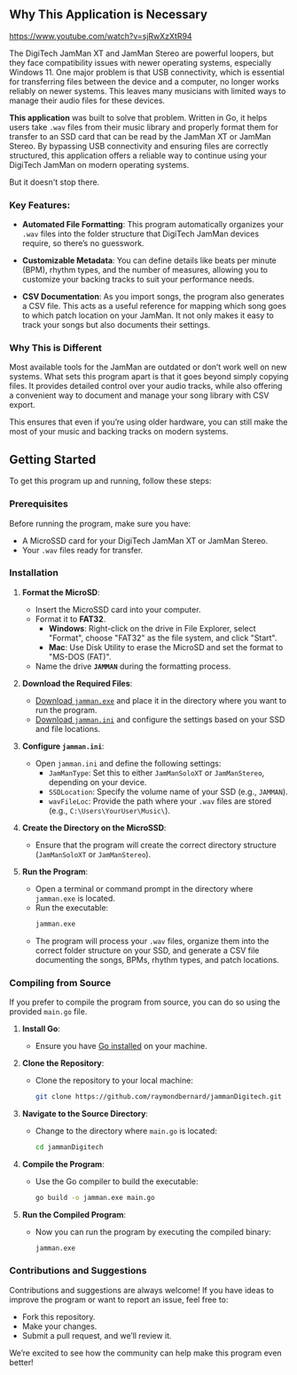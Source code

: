 ## Why This Application is Necessary
 
 
https://www.youtube.com/watch?v=sjRwXzXtR94

The DigiTech JamMan XT and JamMan Stereo are powerful loopers, but they face compatibility issues with newer operating systems, especially Windows 11. One major problem is that USB connectivity, which is essential for transferring files between the device and a computer, no longer works reliably on newer systems. This leaves many musicians with limited ways to manage their audio files for these devices.

**This application** was built to solve that problem. Written in Go, it helps users take `.wav` files from their music library and properly format them for transfer to an SSD card that can be read by the JamMan XT or JamMan Stereo. By bypassing USB connectivity and ensuring files are correctly structured, this application offers a reliable way to continue using your DigiTech JamMan on modern operating systems.

But it doesn't stop there.

### Key Features:
- **Automated File Formatting**: This program automatically organizes your `.wav` files into the folder structure that DigiTech JamMan devices require, so there’s no guesswork.
  
- **Customizable Metadata**: You can define details like beats per minute (BPM), rhythm types, and the number of measures, allowing you to customize your backing tracks to suit your performance needs.
  
- **CSV Documentation**: As you import songs, the program also generates a CSV file. This acts as a useful reference for mapping which song goes to which patch location on your JamMan. It not only makes it easy to track your songs but also documents their settings.

### Why This is Different

Most available tools for the JamMan are outdated or don’t work well on new systems. What sets this program apart is that it goes beyond simply copying files. It provides detailed control over your audio tracks, while also offering a convenient way to document and manage your song library with CSV export.

This ensures that even if you’re using older hardware, you can still make the most of your music and backing tracks on modern systems.



## Getting Started

To get this program up and running, follow these steps:

### Prerequisites
Before running the program, make sure you have:
- A MicroSSD card for your DigiTech JamMan XT or JamMan Stereo.
- Your `.wav` files ready for transfer.

### Installation

1. **Format the MicroSD**:
   - Insert the MicroSSD card into your computer.
   - Format it to **FAT32**.
     - **Windows**: Right-click on the drive in File Explorer, select "Format", choose "FAT32" as the file system, and click "Start".
     - **Mac**: Use Disk Utility to erase the MicroSD and set the format to "MS-DOS (FAT)".
   - Name the drive **`JAMMAN`** during the formatting process.

2. **Download the Required Files**:
   - [Download `jamman.exe`](#) and place it in the directory where you want to run the program.
   - [Download `jamman.ini`](#) and configure the settings based on your SSD and file locations.

3. **Configure `jamman.ini`**:
   - Open `jamman.ini` and define the following settings:
     - `JamManType`: Set this to either `JamManSoloXT` or `JamManStereo`, depending on your device.
     - `SSDLocation`: Specify the volume name of your SSD (e.g., `JAMMAN`).
     - `wavFileLoc`: Provide the path where your `.wav` files are stored (e.g., `C:\Users\YourUser\Music\`).

4. **Create the Directory on the MicroSSD**:
   - Ensure that the program will create the correct directory structure (`JamManSoloXT` or `JamManStereo`).

5. **Run the Program**:
   - Open a terminal or command prompt in the directory where `jamman.exe` is located.
   - Run the executable:
     ```bash
     jamman.exe
     ```
   - The program will process your `.wav` files, organize them into the correct folder structure on your SSD, and generate a CSV file documenting the songs, BPMs, rhythm types, and patch locations.

### Compiling from Source

If you prefer to compile the program from source, you can do so using the provided `main.go` file.

1. **Install Go**:
   - Ensure you have [Go installed](https://golang.org/dl/) on your machine.

2. **Clone the Repository**:
   - Clone the repository to your local machine:
     ```bash
     git clone https://github.com/raymondbernard/jammanDigitech.git
     ```

3. **Navigate to the Source Directory**:
   - Change to the directory where `main.go` is located:
     ```bash
     cd jammanDigitech
     ```

4. **Compile the Program**:
   - Use the Go compiler to build the executable:
     ```bash
     go build -o jamman.exe main.go
     ```

5. **Run the Compiled Program**:
   - Now you can run the program by executing the compiled binary:
     ```bash
     jamman.exe
     ```

### Contributions and Suggestions

Contributions and suggestions are always welcome! If you have ideas to improve the program or want to report an issue, feel free to:
- Fork this repository.
- Make your changes.
- Submit a pull request, and we’ll review it.

We’re excited to see how the community can help make this program even better!


